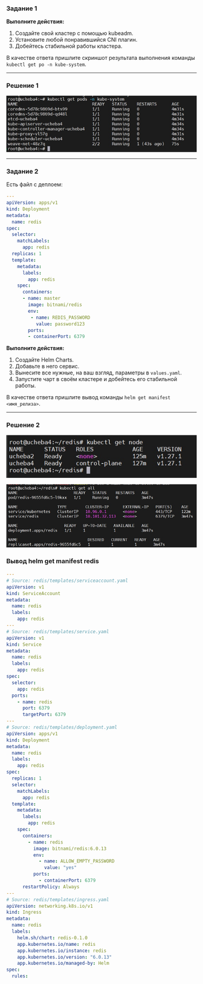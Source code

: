### Задание 1

**Выполните действия:**

1. Создайте свой кластер с помощью kubeadm.
1. Установите любой понравившийся CNI плагин.
1. Добейтесь стабильной работы кластера.

В качестве ответа пришлите скриншот результата выполнения команды `kubectl get po -n kube-system`.

---
### Решение 1

![Screenshot](https://github.com/jonhespeto/git/blob/main/homeworks/img/6_06_1.jpg)

---
### Задание 2
Есть файл с деплоем:

```yaml
---
apiVersion: apps/v1
kind: Deployment
metadata:
  name: redis
spec:
  selector:
    matchLabels:
      app: redis
  replicas: 1
  template:
    metadata:
      labels:
        app: redis
    spec:
      containers:
      - name: master
        image: bitnami/redis
        env:
         - name: REDIS_PASSWORD
           value: password123
        ports:
        - containerPort: 6379
```

**Выполните действия:**

1. Создайте Helm Charts.
2. Добавьте в него сервис.
3. Вынесите все нужные, на ваш взгляд, параметры в `values.yaml`.
4. Запустите чарт в своём кластере и добейтесь его стабильной работы.

В качестве ответа пришлите вывод команды `helm get manifest <имя_релиза>`.

---
### Решение 2

![Screenshot](https://github.com/jonhespeto/git/blob/main/homeworks/img/6.06.1.jpg)

![Screenshot](https://github.com/jonhespeto/git/blob/main/homeworks/img/6.06.2.jpg)

### Вывод helm get manifest redis

```yaml
---
# Source: redis/templates/serviceaccount.yaml
apiVersion: v1
kind: ServiceAccount
metadata:
  name: redis
  labels:
    app: redis
---
# Source: redis/templates/service.yaml
apiVersion: v1
kind: Service
metadata:
  name: redis
  labels:
    app: redis
spec:
  selector:
    app: redis
  ports:
    - name: redis
      port: 6379
      targetPort: 6379
---
# Source: redis/templates/deployment.yaml
apiVersion: apps/v1
kind: Deployment
metadata:
  name: redis
  labels:
    app: redis
spec:
  replicas: 1
  selector:
    matchLabels:
      app: redis
  template:
    metadata:
      labels:
        app: redis
    spec:
      containers:
        - name: redis
          image: bitnami/redis:6.0.13
          env:
            - name: ALLOW_EMPTY_PASSWORD
              value: "yes"
          ports:
            - containerPort: 6379
      restartPolicy: Always
---
# Source: redis/templates/ingress.yaml
apiVersion: networking.k8s.io/v1
kind: Ingress
metadata:
  name: redis
  labels:
    helm.sh/chart: redis-0.1.0
    app.kubernetes.io/name: redis
    app.kubernetes.io/instance: redis
    app.kubernetes.io/version: "6.0.13"
    app.kubernetes.io/managed-by: Helm
spec:
  rules:
